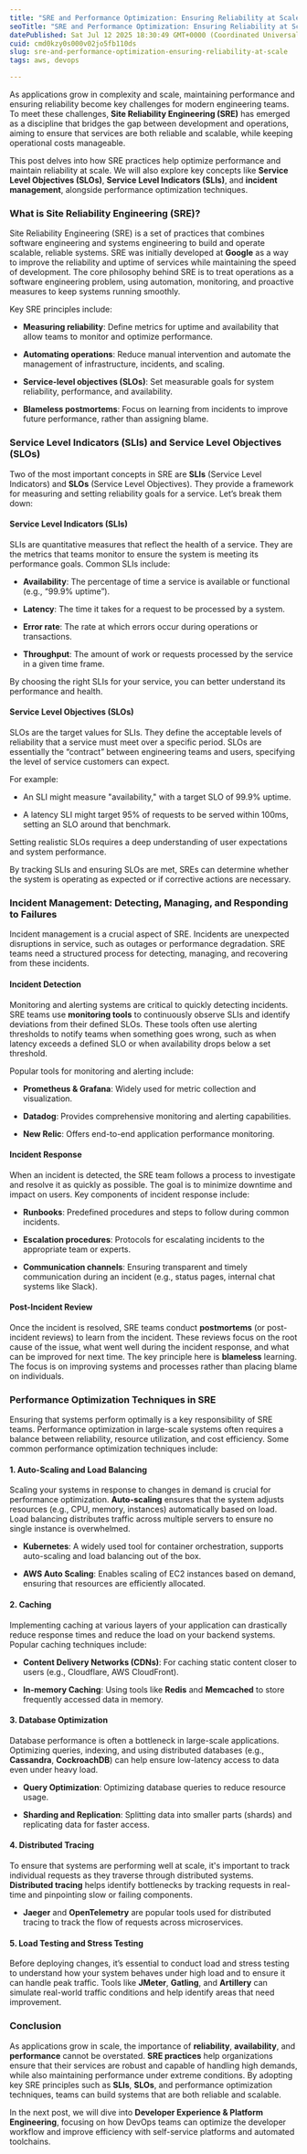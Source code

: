 ```yaml
---
title: "SRE and Performance Optimization: Ensuring Reliability at Scale"
seoTitle: "SRE and Performance Optimization: Ensuring Reliability at Scale"
datePublished: Sat Jul 12 2025 18:30:49 GMT+0000 (Coordinated Universal Time)
cuid: cmd0kzy0s000v02jo5fb110ds
slug: sre-and-performance-optimization-ensuring-reliability-at-scale
tags: aws, devops

---
```


As applications grow in complexity and scale, maintaining performance and ensuring reliability become key challenges for modern engineering teams. To meet these challenges, **Site Reliability Engineering (SRE)** has emerged as a discipline that bridges the gap between development and operations, aiming to ensure that services are both reliable and scalable, while keeping operational costs manageable.

This post delves into how SRE practices help optimize performance and maintain reliability at scale. We will also explore key concepts like **Service Level Objectives (SLOs)**, **Service Level Indicators (SLIs)**, and **incident management**, alongside performance optimization techniques.

### **What is Site Reliability Engineering (SRE)?**

Site Reliability Engineering (SRE) is a set of practices that combines software engineering and systems engineering to build and operate scalable, reliable systems. SRE was initially developed at **Google** as a way to improve the reliability and uptime of services while maintaining the speed of development. The core philosophy behind SRE is to treat operations as a software engineering problem, using automation, monitoring, and proactive measures to keep systems running smoothly.

Key SRE principles include:

* **Measuring reliability**: Define metrics for uptime and availability that allow teams to monitor and optimize performance.
    
* **Automating operations**: Reduce manual intervention and automate the management of infrastructure, incidents, and scaling.
    
* **Service-level objectives (SLOs)**: Set measurable goals for system reliability, performance, and availability.
    
* **Blameless postmortems**: Focus on learning from incidents to improve future performance, rather than assigning blame.
    

### **Service Level Indicators (SLIs) and Service Level Objectives (SLOs)**

Two of the most important concepts in SRE are **SLIs** (Service Level Indicators) and **SLOs** (Service Level Objectives). They provide a framework for measuring and setting reliability goals for a service. Let’s break them down:

#### **Service Level Indicators (SLIs)**

SLIs are quantitative measures that reflect the health of a service. They are the metrics that teams monitor to ensure the system is meeting its performance goals. Common SLIs include:

* **Availability**: The percentage of time a service is available or functional (e.g., “99.9% uptime”).
    
* **Latency**: The time it takes for a request to be processed by a system.
    
* **Error rate**: The rate at which errors occur during operations or transactions.
    
* **Throughput**: The amount of work or requests processed by the service in a given time frame.
    

By choosing the right SLIs for your service, you can better understand its performance and health.

#### **Service Level Objectives (SLOs)**

SLOs are the target values for SLIs. They define the acceptable levels of reliability that a service must meet over a specific period. SLOs are essentially the “contract” between engineering teams and users, specifying the level of service customers can expect.

For example:

* An SLI might measure "availability," with a target SLO of 99.9% uptime.
    
* A latency SLI might target 95% of requests to be served within 100ms, setting an SLO around that benchmark.
    

Setting realistic SLOs requires a deep understanding of user expectations and system performance.

By tracking SLIs and ensuring SLOs are met, SREs can determine whether the system is operating as expected or if corrective actions are necessary.

### **Incident Management: Detecting, Managing, and Responding to Failures**

Incident management is a crucial aspect of SRE. Incidents are unexpected disruptions in service, such as outages or performance degradation. SRE teams need a structured process for detecting, managing, and recovering from these incidents.

#### **Incident Detection**

Monitoring and alerting systems are critical to quickly detecting incidents. SRE teams use **monitoring tools** to continuously observe SLIs and identify deviations from their defined SLOs. These tools often use alerting thresholds to notify teams when something goes wrong, such as when latency exceeds a defined SLO or when availability drops below a set threshold.

Popular tools for monitoring and alerting include:

* **Prometheus & Grafana**: Widely used for metric collection and visualization.
    
* **Datadog**: Provides comprehensive monitoring and alerting capabilities.
    
* **New Relic**: Offers end-to-end application performance monitoring.
    

#### **Incident Response**

When an incident is detected, the SRE team follows a process to investigate and resolve it as quickly as possible. The goal is to minimize downtime and impact on users. Key components of incident response include:

* **Runbooks**: Predefined procedures and steps to follow during common incidents.
    
* **Escalation procedures**: Protocols for escalating incidents to the appropriate team or experts.
    
* **Communication channels**: Ensuring transparent and timely communication during an incident (e.g., status pages, internal chat systems like Slack).
    

#### **Post-Incident Review**

Once the incident is resolved, SRE teams conduct **postmortems** (or post-incident reviews) to learn from the incident. These reviews focus on the root cause of the issue, what went well during the incident response, and what can be improved for next time. The key principle here is **blameless** learning. The focus is on improving systems and processes rather than placing blame on individuals.

### **Performance Optimization Techniques in SRE**

Ensuring that systems perform optimally is a key responsibility of SRE teams. Performance optimization in large-scale systems often requires a balance between reliability, resource utilization, and cost efficiency. Some common performance optimization techniques include:

#### **1\. Auto-Scaling and Load Balancing**

Scaling your systems in response to changes in demand is crucial for performance optimization. **Auto-scaling** ensures that the system adjusts resources (e.g., CPU, memory, instances) automatically based on load. Load balancing distributes traffic across multiple servers to ensure no single instance is overwhelmed.

* **Kubernetes**: A widely used tool for container orchestration, supports auto-scaling and load balancing out of the box.
    
* **AWS Auto Scaling**: Enables scaling of EC2 instances based on demand, ensuring that resources are efficiently allocated.
    

#### **2\. Caching**

Implementing caching at various layers of your application can drastically reduce response times and reduce the load on your backend systems. Popular caching techniques include:

* **Content Delivery Networks (CDNs)**: For caching static content closer to users (e.g., Cloudflare, AWS CloudFront).
    
* **In-memory Caching**: Using tools like **Redis** and **Memcached** to store frequently accessed data in memory.
    

#### **3\. Database Optimization**

Database performance is often a bottleneck in large-scale applications. Optimizing queries, indexing, and using distributed databases (e.g., **Cassandra**, **CockroachDB**) can help ensure low-latency access to data even under heavy load.

* **Query Optimization**: Optimizing database queries to reduce resource usage.
    
* **Sharding and Replication**: Splitting data into smaller parts (shards) and replicating data for faster access.
    

#### **4\. Distributed Tracing**

To ensure that systems are performing well at scale, it's important to track individual requests as they traverse through distributed systems. **Distributed tracing** helps identify bottlenecks by tracking requests in real-time and pinpointing slow or failing components.

* **Jaeger** and **OpenTelemetry** are popular tools used for distributed tracing to track the flow of requests across microservices.
    

#### **5\. Load Testing and Stress Testing**

Before deploying changes, it’s essential to conduct load and stress testing to understand how your system behaves under high load and to ensure it can handle peak traffic. Tools like **JMeter**, **Gatling**, and **Artillery** can simulate real-world traffic conditions and help identify areas that need improvement.

### **Conclusion**

As applications grow in scale, the importance of **reliability**, **availability**, and **performance** cannot be overstated. **SRE practices** help organizations ensure that their services are robust and capable of handling high demands, while also maintaining performance under extreme conditions. By adopting key SRE principles such as **SLIs**, **SLOs**, and performance optimization techniques, teams can build systems that are both reliable and scalable.

In the next post, we will dive into **Developer Experience & Platform Engineering**, focusing on how DevOps teams can optimize the developer workflow and improve efficiency with self-service platforms and automated toolchains.